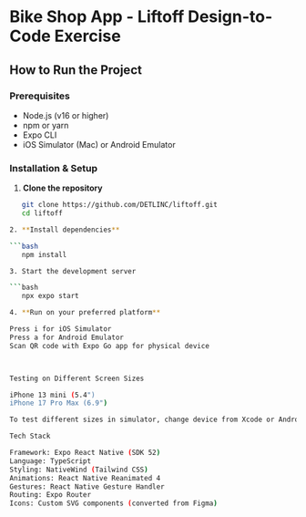 # Bike Shop App - Liftoff Design-to-Code Exercise

## How to Run the Project

### Prerequisites
- Node.js (v16 or higher)
- npm or yarn
- Expo CLI
- iOS Simulator (Mac) or Android Emulator

### Installation & Setup

1. **Clone the repository**
```bash
   git clone https://github.com/DETLINC/liftoff.git
   cd liftoff

2. **Install dependencies**

```bash
   npm install

3. Start the development server

```bash
   npx expo start

4. **Run on your preferred platform**

Press i for iOS Simulator
Press a for Android Emulator
Scan QR code with Expo Go app for physical device



Testing on Different Screen Sizes

iPhone 13 mini (5.4")
iPhone 17 Pro Max (6.9")

To test different sizes in simulator, change device from Xcode or Android Studio.

Tech Stack

Framework: Expo React Native (SDK 52)
Language: TypeScript
Styling: NativeWind (Tailwind CSS)
Animations: React Native Reanimated 4
Gestures: React Native Gesture Handler
Routing: Expo Router
Icons: Custom SVG components (converted from Figma)
